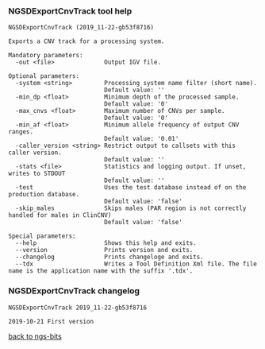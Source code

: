 ### NGSDExportCnvTrack tool help
	NGSDExportCnvTrack (2019_11-22-gb53f8716)
	
	Exports a CNV track for a processing system.
	
	Mandatory parameters:
	  -out <file>              Output IGV file.
	
	Optional parameters:
	  -system <string>         Processing system name filter (short name).
	                           Default value: ''
	  -min_dp <float>          Minimum depth of the processed sample.
	                           Default value: '0'
	  -max_cnvs <float>        Maximum number of CNVs per sample.
	                           Default value: '0'
	  -min_af <float>          Minimum allele frequency of output CNV ranges.
	                           Default value: '0.01'
	  -caller_version <string> Restrict output to callsets with this caller version.
	                           Default value: ''
	  -stats <file>            Statistics and logging output. If unset, writes to STDOUT
	                           Default value: ''
	  -test                    Uses the test database instead of on the production database.
	                           Default value: 'false'
	  -skip_males              Skips males (PAR region is not correctly handled for males in ClinCNV)
	                           Default value: 'false'
	
	Special parameters:
	  --help                   Shows this help and exits.
	  --version                Prints version and exits.
	  --changelog              Prints changeloge and exits.
	  --tdx                    Writes a Tool Definition Xml file. The file name is the application name with the suffix '.tdx'.
	
### NGSDExportCnvTrack changelog
	NGSDExportCnvTrack 2019_11-22-gb53f8716
	
	2019-10-21 First version
[back to ngs-bits](https://github.com/imgag/ngs-bits)
